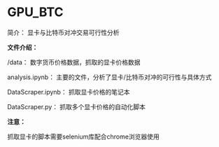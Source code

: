 # GPU_BTC

简介： 显卡与比特币对冲交易可行性分析

**文件介绍：**

/data： 数字货币价格数据，抓取的显卡价格数据

analysis.ipynb： 主要的文件，分析了显卡/比特币对冲的可行性与具体方式

DataScraper.ipynb： 抓取显卡价格的笔记本

DataScraper.py： 抓取多个显卡价格的自动化脚本

**注意：**

抓取显卡的脚本需要selenium库配合chrome浏览器使用
